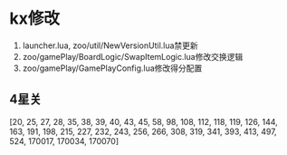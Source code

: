 kx修改
======
1. launcher.lua, zoo/util/NewVersionUtil.lua禁更新
2. zoo/gamePlay/BoardLogic/SwapItemLogic.lua修改交换逻辑
3. zoo/gamePlay/GamePlayConfig.lua修改得分配置

4星关
-----
[20, 25, 27, 28, 35, 38, 39, 40, 43, 45, 58, 98, 108, 112, 118, 119, 126, 144, 163, 191, 198, 215, 227, 232, 243, 256, 266, 308, 319, 341, 393, 413, 497, 524, 170017, 170034, 170070]
